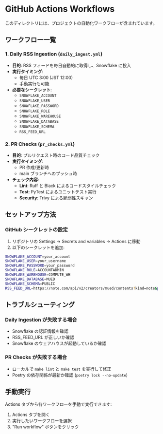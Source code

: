 # GitHub Actions Workflows

このディレクトリには、プロジェクトの自動化ワークフローが含まれています。

## ワークフロー一覧

### 1. Daily RSS Ingestion (`daily_ingest.yml`)
- **目的**: RSS フィードを毎日自動的に取得し、Snowflake に投入
- **実行タイミング**:
  - 毎日 UTC 3:00 (JST 12:00)
  - 手動実行も可能
- **必要なシークレット**:
  - `SNOWFLAKE_ACCOUNT`
  - `SNOWFLAKE_USER`
  - `SNOWFLAKE_PASSWORD`
  - `SNOWFLAKE_ROLE`
  - `SNOWFLAKE_WAREHOUSE`
  - `SNOWFLAKE_DATABASE`
  - `SNOWFLAKE_SCHEMA`
  - `RSS_FEED_URL`

### 2. PR Checks (`pr_checks.yml`)
- **目的**: プルリクエスト時のコード品質チェック
- **実行タイミング**:
  - PR 作成/更新時
  - main ブランチへのプッシュ時
- **チェック内容**:
  - **Lint**: Ruff と Black によるコードスタイルチェック
  - **Test**: PyTest によるユニットテスト実行
  - **Security**: Trivy による脆弱性スキャン

## セットアップ方法

### GitHub シークレットの設定

1. リポジトリの Settings → Secrets and variables → Actions に移動
2. 以下のシークレットを追加:

```bash
SNOWFLAKE_ACCOUNT=your_account
SNOWFLAKE_USER=your_username
SNOWFLAKE_PASSWORD=your_password
SNOWFLAKE_ROLE=ACCOUNTADMIN
SNOWFLAKE_WAREHOUSE=COMPUTE_WH
SNOWFLAKE_DATABASE=MUED
SNOWFLAKE_SCHEMA=PUBLIC
RSS_FEED_URL=https://note.com/api/v2/creators/mued/contents?kind=note&page=1
```

## トラブルシューティング

### Daily Ingestion が失敗する場合
- Snowflake の認証情報を確認
- RSS_FEED_URL が正しいか確認
- Snowflake のウェアハウスが起動しているか確認

### PR Checks が失敗する場合
- ローカルで `make lint` と `make test` を実行して修正
- Poetry の依存関係が最新か確認 (`poetry lock --no-update`)

## 手動実行

Actions タブから各ワークフローを手動で実行できます:
1. Actions タブを開く
2. 実行したいワークフローを選択
3. "Run workflow" ボタンをクリック
